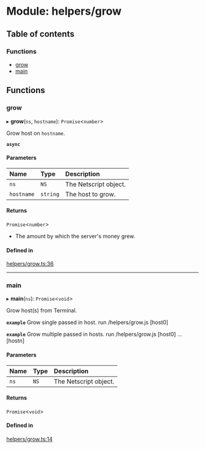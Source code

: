 # Module: helpers/grow

## Table of contents

### Functions

- [grow](../wiki/helpers.grow#grow)
- [main](../wiki/helpers.grow#main)

## Functions

### grow

▸ **grow**(`ns`, `hostname`): `Promise`<`number`\>

Grow host on `hostname`.

**`async`**

#### Parameters

| Name | Type | Description |
| :------ | :------ | :------ |
| `ns` | `NS` | The Netscript object. |
| `hostname` | `string` | The host to grow. |

#### Returns

`Promise`<`number`\>

- The amount by which the server's money grew.

#### Defined in

[helpers/grow.ts:36](https://github.com/vladzaharia/bitburner/blob/468eb83/src/helpers/grow.ts#L36)

___

### main

▸ **main**(`ns`): `Promise`<`void`\>

Grow host(s) from Terminal.

**`example`** Grow single passed in host.
run /helpers/grow.js [host0]

**`example`** Grow multiple passed in hosts.
run /helpers/grow.js [host0] ... [hostn]

#### Parameters

| Name | Type | Description |
| :------ | :------ | :------ |
| `ns` | `NS` | The Netscript object. |

#### Returns

`Promise`<`void`\>

#### Defined in

[helpers/grow.ts:14](https://github.com/vladzaharia/bitburner/blob/468eb83/src/helpers/grow.ts#L14)
